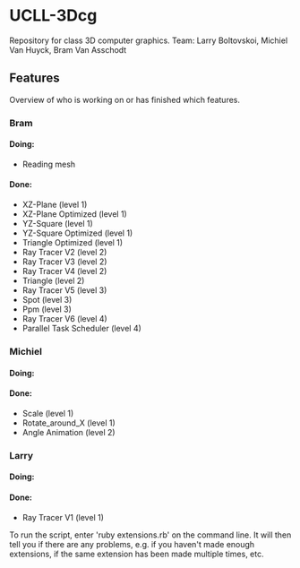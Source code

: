 # UCLL-3Dcg

Repository for class 3D computer graphics.
Team: Larry Boltovskoi, Michiel Van Huyck, Bram Van Asschodt

## Features

Overview of who is working on or has finished which features.

### Bram

#### Doing:

- Reading mesh

#### Done:

- XZ-Plane (level 1)
- XZ-Plane Optimized (level 1)
- YZ-Square (level 1)
- YZ-Square Optimized (level 1)
- Triangle Optimized (level 1)
- Ray Tracer V2 (level 2)
- Ray Tracer V3 (level 2)
- Ray Tracer V4 (level 2)
- Triangle (level 2)
- Ray Tracer V5 (level 3)
- Spot (level 3)
- Ppm (level 3)
- Ray Tracer V6 (level 4)
- Parallel Task Scheduler (level 4) 

### Michiel

#### Doing:

#### Done:
- Scale (level 1)
- Rotate_around_X (level 1)
- Angle Animation (level 2)

### Larry

#### Doing:

#### Done:

- Ray Tracer V1 (level 1)

To run the script, enter 'ruby extensions.rb' on the command line. It will then tell you if there are any problems, e.g. if you haven't made enough extensions, if the same extension has been made multiple times, etc.
